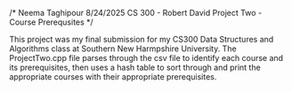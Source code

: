 /*
Neema Taghipour 8/24/2025
CS 300 - Robert David
Project Two - Course Prerequsites
*/


This project was my final submission for my CS300 Data Structures and Algorithms class at Southern New Harmpshire University. The ProjectTwo.cpp file parses through the csv file to identify each course and its prerequisites, 
then uses a hash table to sort through and print the appropriate courses with their appropriate prerequisites.
